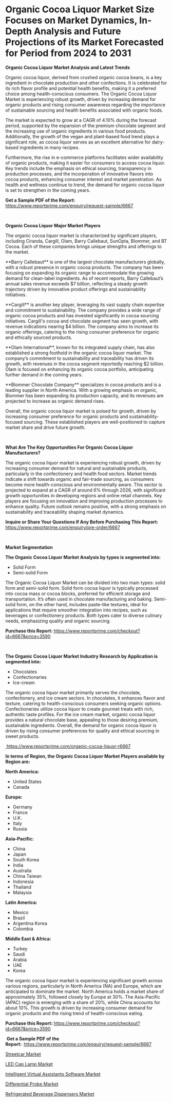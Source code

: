 <p><h1>Organic Cocoa Liquor Market Size Focuses on Market Dynamics, In-Depth Analysis and Future Projections of its Market Forecasted for Period from 2024 to 2031</h1></p><p><strong>Organic Cocoa Liquor Market Analysis and Latest Trends</strong></p>
<p><p>Organic cocoa liquor, derived from crushed organic cocoa beans, is a key ingredient in chocolate production and other confections. It is celebrated for its rich flavor profile and potential health benefits, making it a preferred choice among health-conscious consumers. The Organic Cocoa Liquor Market is experiencing robust growth, driven by increasing demand for organic products and rising consumer awareness regarding the importance of sustainable sourcing and health benefits associated with organic foods.</p><p>The market is expected to grow at a CAGR of 4.10% during the forecast period, supported by the expansion of the premium chocolate segment and the increasing use of organic ingredients in various food products. Additionally, the growth of the vegan and plant-based food trend plays a significant role, as cocoa liquor serves as an excellent alternative for dairy-based ingredients in many recipes.</p><p>Furthermore, the rise in e-commerce platforms facilitates wider availability of organic products, making it easier for consumers to access cocoa liquor. Key trends include the emphasis on ethical sourcing, transparency in production processes, and the incorporation of innovative flavors into cocoa products, enhancing consumer interest and market penetration. As health and wellness continue to trend, the demand for organic cocoa liquor is set to strengthen in the coming years.</p></p>
<p><strong>Get a Sample PDF of the Report:&nbsp;</strong> <a href="https://www.reportprime.com/enquiry/request-sample/6667">https://www.reportprime.com/enquiry/request-sample/6667</a></p>
<p>&nbsp;</p>
<p><strong>Organic Cocoa Liquor Major Market Players</strong></p>
<p><p>The organic cocoa liquor market is characterized by significant players, including Ciranda, Cargill, Olam, Barry Callebaut, SunOpta, Blommer, and BT Cocoa. Each of these companies brings unique strengths and offerings to the market.</p><p>**Barry Callebaut** is one of the largest chocolate manufacturers globally, with a robust presence in organic cocoa products. The company has been focusing on expanding its organic range to accommodate the growing demand for clean-label ingredients. As of recent reports, Barry Callebaut’s annual sales revenue exceeds $7 billion, reflecting a steady growth trajectory driven by innovative product offerings and sustainability initiatives.</p><p>**Cargill** is another key player, leveraging its vast supply chain expertise and commitment to sustainability. The company provides a wide range of organic cocoa products and has invested significantly in cocoa sourcing initiatives. Cargill's cocoa and chocolate segment has seen growth, with revenue indications nearing $4 billion. The company aims to increase its organic offerings, catering to the rising consumer preference for organic and ethically sourced products.</p><p>**Olam International**, known for its integrated supply chain, has also established a strong foothold in the organic cocoa liquor market. The company’s commitment to sustainability and traceability has driven its growth, with revenues in the cocoa segment reportedly reaching $2 billion. Olam is focused on enhancing its organic cocoa portfolio, anticipating further demand in the coming years.</p><p>**Blommer Chocolate Company** specializes in cocoa products and is a leading supplier in North America. With a growing emphasis on organic, Blommer has been expanding its production capacity, and its revenues are projected to increase as organic demand rises.</p><p>Overall, the organic cocoa liquor market is poised for growth, driven by increasing consumer preference for organic products and sustainability-focused sourcing. These established players are well-positioned to capture market share and drive future growth.</p></p>
<p>&nbsp;</p>
<p><strong>What Are The Key Opportunities For Organic Cocoa Liquor Manufacturers?</strong></p>
<p><p>The organic cocoa liquor market is experiencing robust growth, driven by increasing consumer demand for natural and sustainable products, particularly in the confectionery and health food sectors. Market trends indicate a shift towards organic and fair-trade sourcing, as consumers become more health-conscious and environmentally aware. This sector is projected to expand at a CAGR of around 6% through 2026, with significant growth opportunities in developing regions and online retail channels. Key players are focusing on innovation and improving production processes to enhance quality. Future outlook remains positive, with a strong emphasis on sustainability and traceability shaping market dynamics.</p></p>
<p><strong>Inquire or Share Your Questions If Any Before Purchasing This Report:</strong> <a href="https://www.reportprime.com/enquiry/pre-order/6667">https://www.reportprime.com/enquiry/pre-order/6667</a></p>
<p>&nbsp;</p>
<p><strong>Market Segmentation</strong></p>
<p><strong>The Organic Cocoa Liquor Market Analysis by types is segmented into:</strong></p>
<p><ul><li>Solid Form</li><li>Semi-solid Form</li></ul></p>
<p><p>The Organic Cocoa Liquor Market can be divided into two main types: solid form and semi-solid form. Solid form cocoa liquor is typically processed into cocoa mass or cocoa blocks, preferred for efficient storage and transportation. It’s often used in chocolate manufacturing and baking. Semi-solid form, on the other hand, includes paste-like textures, ideal for applications that require smoother integration into recipes, such as beverages or confectionery products. Both types cater to diverse culinary needs, emphasizing quality and organic sourcing.</p></p>
<p><strong>Purchase this Report:&nbsp;</strong><a href="https://www.reportprime.com/checkout?id=6667&price=3590">https://www.reportprime.com/checkout?id=6667&price=3590</a></p>
<p>&nbsp;</p>
<p><strong>The Organic Cocoa Liquor Market Industry Research by Application is segmented into:</strong></p>
<p><ul><li>Chocolates</li><li>Confectionaries</li><li>Ice-cream</li></ul></p>
<p><p>The organic cocoa liquor market primarily serves the chocolate, confectionery, and ice cream sectors. In chocolates, it enhances flavor and texture, catering to health-conscious consumers seeking organic options. Confectioneries utilize cocoa liquor to create gourmet treats with rich, authentic taste profiles. For the ice cream market, organic cocoa liquor provides a natural chocolate base, appealing to those desiring premium, sustainable ingredients. Overall, the demand for organic cocoa liquor is driven by rising consumer preferences for quality and ethical sourcing in sweet products.</p></p>
<p><a href="https://www.reportprime.com/organic-cocoa-liquor-r6667">&nbsp;https://www.reportprime.com/organic-cocoa-liquor-r6667</a></p>
<p><strong>In terms of Region, the Organic Cocoa Liquor Market Players available by Region are:</strong></p>
<p>
    <p> <strong> North America: </strong>
        <ul>
            <li>United States</li>
            <li>Canada</li>
        </ul>
        </p> 
    <p> <strong> Europe: </strong>
        <ul>
            <li>Germany</li>
            <li>France</li>
            <li>U.K.</li>
            <li>Italy</li>
            <li>Russia</li>
        </ul>
        </p> 
    <p> <strong> Asia-Pacific: </strong>
        <ul>
            <li>China</li>
            <li>Japan</li>
            <li>South Korea</li>
            <li>India</li>
            <li>Australia</li>
            <li>China Taiwan</li>
            <li>Indonesia</li>
            <li>Thailand</li>
            <li>Malaysia</li>
        </ul>
        </p> 
    <p> <strong> Latin America: </strong>
        <ul>
            <li>Mexico</li>
            <li>Brazil</li>
            <li>Argentina Korea</li>
            <li>Colombia</li>
        </ul>
        </p> 
    <p> <strong> Middle East & Africa: </strong>
        <ul>
            <li>Turkey</li>
            <li>Saudi</li>
            <li>Arabia</li>
            <li>UAE</li>
            <li>Korea</li>
        </ul>
    </p>
    </p>
<p><p>The organic cocoa liquor market is experiencing significant growth across various regions, particularly in North America (NA) and Europe, which are anticipated to dominate the market. North America holds a market share of approximately 35%, followed closely by Europe at 30%. The Asia-Pacific (APAC) region is emerging with a share of 20%, while China accounts for about 10%. This growth is driven by increasing consumer demand for organic products and the rising trend of health-conscious eating.</p></p>
<p><strong>Purchase this Report: </strong><a href="https://www.reportprime.com/checkout?id=6667&price=3590">https://www.reportprime.com/checkout?id=6667&price=3590</a></p>
<p>&nbsp;<strong>Get a Sample PDF of the Report:&nbsp;&nbsp;</strong><a href="https://www.reportprime.com/enquiry/request-sample/6667">https://www.reportprime.com/enquiry/request-sample/6667</a></p>
<p><strong></strong></p>
<p><p><a href="https://www.linkedin.com/pulse/how-regional-markets-adapting-streetcar-market-innovations-v6afe?trackingId=5i2JFL4SS5WSt0lQjcesfg%3D%3D">Streetcar Market</a></p><p><a href="https://medium.com/@owen.mclean8956/global-led-cap-lamp-market-analysis-trends-forecasts-and-growth-opportunities-2024-2031-in-115-0411ebae0cef">LED Cap Lamp Market</a></p><p><a href="https://issuu.com/reportprime-2/docs/intelligent-virtual-assistants-soft_da47e664129df8">Intelligent Virtual Assistants Software Market</a></p><p><a href="https://www.linkedin.com/pulse/differential-probe-market-size-growing-cagr-48-report-covers-rilsf?trackingId=OZnK%2F%2FnwToSa3DRgMIQ85w%3D%3D">Differential Probe Market</a></p><p><a href="https://medium.com/@owen.mclean8956/refrigerated-beverage-dispensers-market-global-market-share-and-ranking-overall-sales-and-38333ca15d60">Refrigerated Beverage Dispensers Market</a></p></p>
